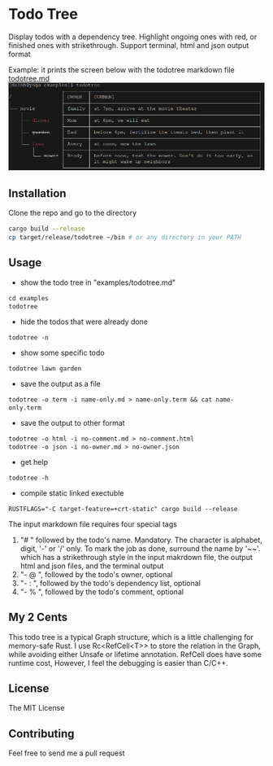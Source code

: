 # Todo Tree

Display todos with a dependency tree. Highlight ongoing ones with red, or finished ones with strikethrough. Support terminal, html and json output format

Example: it prints the screen below with the todotree markdown file [todotree.md](examples/todotree.md)
![alt text](examples/todotree.png "Title")

## Installation

Clone the repo and go to the directory
```sh
cargo build --release
cp target/release/todotree ~/bin # or any directory in your PATH
```

## Usage
- show the todo tree in "examples/todotree.md"
```
cd examples
todotree 
```

- hide the todos that were already done
```
todotree -n
```

- show some specific todo
```
todotree lawn garden
```

- save the output as a file
```
todotree -o term -i name-only.md > name-only.term && cat name-only.term
```

- save the output to other format
```
todotree -o html -i no-comment.md > no-comment.html
todotree -o json -i no-owner.md > no-owner.json
```
- get help
```
todotree -h
```

- compile static linked exectuble
```
RUSTFLAGS="-C target-feature=+crt-static" cargo build --release
```

The input markdown file requires four special tags
1. "# " followed by the todo's name. Mandatory. The character is alphabet, digit, '-' or '/' only. To mark the job as done, surround the name by '\~\~'. which has a strikethrough style in the input makrdown file, the output html and json files, and the terminal output
1. "- @ ", followed by the todo's owner, optional
1. "- : ", followed by the todo's dependency list, optional
1. "- % ", followed by the todo's comment, optional

## My 2 Cents
This todo tree is a typical Graph structure, which is a little challenging for memory-safe Rust. I use Rc\<RefCell\<T>> to store the relation in the Graph, while avoiding either Unsafe or lifetime annotation. RefCell does have some runtime cost, However, I feel the debugging is easier than C/C++.

## License
The MIT License

## Contributing
Feel free to send me a pull request

